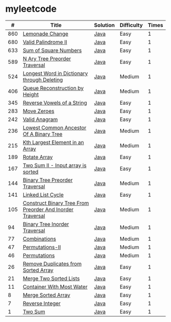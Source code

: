 # myleetcode

| #    | Title                                                        | Solution                                                     | Difficulty | Times |
| ---- | ------------------------------------------------------------ | ------------------------------------------------------------ | ---------- | ----- |
| 860  | [Lemonade Change](https://leetcode-cn.com/problems/lemonade-change/) | [Java](src/main/java/cn/rainshell/myleetcode/lemonadeChange/LemonadeChange.java) | Easy       | 1     |
| 680  | [Valid Palindrome II](https://leetcode.com/problems/valid-palindrome-ii/description/) | [Java](src/main/java/cn/rainshell/myleetcode/validPalindromeII/ValidPalindromeII.java) | Easy       | 1     |
| 633  | [Sum of Square Numbers](https://leetcode.com/problems/sum-of-square-numbers/description/) | [Java](src/main/java/cn/rainshell/myleetcode/sumOfSquareNumbers/SumOfSquareNumbers.java) | Easy       | 1     |
| 589  | [N Ary Tree Preorder Traversal](https://leetcode-cn.com/problems/n-ary-tree-preorder-traversal/) | [Java](src/main/java/cn/rainshell/myleetcode/nAryTreePreorderTraversal/NAryTreePreorderTraversal.java) | Easy       | 1     |
| 524  | [Longest Word in Dictionary through Deleting](https://leetcode.com/problems/longest-word-in-dictionary-through-deleting/) | [Java](src/main/java/cn/rainshell/myleetcode/longestWordInDictionaryThroughDeleting/LongestWordInDictionaryThroughDeleting.java) | Medium     | 1     |
| 406  | [Queue Reconstruction by Height](https://leetcode.com/problems/queue-reconstruction-by-height/) | [Java](src/main/java/cn/rainshell/myleetcode/queueReconstructionByHeight/QueueReconstructionByHeight.java) | Medium     | 1     |
| 345  | [Reverse Vowels of a String](https://leetcode.com/problems/reverse-vowels-of-a-string/description/) | [Java](src/main/java/cn/rainshell/myleetcode/reverseVowelsOfAString/ReverseVowelsOfAString.java) | Easy       | 1     |
| 283  | [Move Zeroes](https://leetcode-cn.com/problems/move-zeroes/submissions/) | [Java](src/main/java/cn/rainshell/myleetcode/moveZeroes/MoveZeroes.java) | Easy       | 1     |
| 242  | [Valid Anagram](https://leetcode-cn.com/problems/valid-anagram/submissions/) | [Java](src/main/java/cn/rainshell/myleetcode/validAnagram/ValidAnagram.java) | Easy       | 1     |
| 236  | [Lowest Common Ancestor Of A Binary Tree](https://leetcode-cn.com/problems/lowest-common-ancestor-of-a-binary-tree/) | [Java](src/main/java/cn/rainshell/myleetcode/lowestCommonAncestorOfABinaryTree/LowestCommonAncestorOfABinaryTree.java) | Medium       | 1     |
| 215  | [Kth Largest Element in an Array](https://leetcode.com/problems/kth-largest-element-in-an-array/) | [Java](src/main/java/cn/rainshell/myleetcode/kthLargestElementInAnArray/KthLargestElementInAnArray.java) | Medium       | 1     |
| 189  | [Rotate Array](https://leetcode-cn.com/problems/rotate-array/) | [Java](src/main/java/cn/rainshell/myleetcode/rotateArray/RotateArray.java) | Easy       | 1     |
| 167  | [Two Sum II - Input array is sorted](https://leetcode.com/problems/two-sum-ii-input-array-is-sorted/description/) | [Java](src/main/java/cn/rainshell/myleetcode/twoSumIIInputArrayIsSorted/TwoSumIIInputArrayIsSorted.java) | Easy       | 1     |
| 144  | [Binary Tree Preorder Traversal](https://leetcode-cn.com/problems/binary-tree-preorder-traversal/) | [Java](src/main/java/cn/rainshell/myleetcode/binaryTreePreorderTraversal/BinaryTreePreorderTraversal.java) | Medium       | 1     |
| 141  | [Linked List Cycle](https://leetcode-cn.com/problems/linked-list-cycle/) | [Java](src/main/java/cn/rainshell/myleetcode/linkedListCycle/LinkedListCycle.java) | Easy       | 1     |
| 105  | [Construct Binary Tree From Preorder And Inorder Traversal](https://leetcode-cn.com/problems/construct-binary-tree-from-preorder-and-inorder-traversal/) | [Java](src/main/java/cn/rainshell/myleetcode/constructBinaryTreeFromPreorderAndInorderTraversal/ConstructBinaryTreeFromPreorderAndInorderTraversal.java) | Medium       | 1     |
| 94   | [Binary Tree Inorder Traversal](https://leetcode-cn.com/problems/binary-tree-inorder-traversal/) | [Java](src/main/java/cn/rainshell/myleetcode/binaryTreeInorderTraversal/BinaryTreeInorderTraversal.java) | Medium       | 1     |
| 77   | [Combinations](https://leetcode-cn.com/problems/combinations/) | [Java](src/main/java/cn/rainshell/myleetcode/combinations/Combinations.java) | Medium       | 1     |
| 47   | [Permutations-II](https://leetcode-cn.com/problems/permutations-ii/) | [Java](src/main/java/cn/rainshell/myleetcode/permutationsII/PermutationsII.java) | Medium       | 1     |
| 46   | [Permutations](https://leetcode-cn.com/problems/permutations/) | [Java](src/main/java/cn/rainshell/myleetcode/permutations/Permutations.java) | Medium       | 1     |
| 26   | [Remove Duplicates from Sorted Array](https://leetcode-cn.com/problems/merge-two-sorted-lists/) | [Java](src/main/java/cn/rainshell/myleetcode/removeDuplicatesFromSortedArray/RemoveDuplicatesFromSortedArray.java) | Easy       | 1     |
| 21   | [Merge Two Sorted Lists](https://leetcode.com/problems/container-with-most-water/) | [Java](src/main/java/cn/rainshell/myleetcode/mergeTwoSortedLists/MergeTwoSortedLists.java) | Easy       | 1     |
| 11   | [Container With Most Water](https://leetcode.com/problems/container-with-most-water/) | [Java](src/main/java/cn/rainshell/myleetcode/containerWithMostWater/ContainerWithMostWater.java) | Easy       | 1     |
| 8    | [Merge Sorted Array](https://leetcode.com/problems/merge-sorted-array/description/) | [Java](src/main/java/cn/rainshell/myleetcode/mergeSortedArray/MergeSortedArray.java) | Easy       | 1     |
| 7    | [Reverse Integer](https://leetcode-cn.com/problems/reverse-integer/) | [Java](src/main/java/cn/rainshell/myleetcode/reverseInteger/ReverseInteger.java) | Easy       | 1     |
| 1    | [Two Sum](https://leetcode-cn.com/problems/two-sum/) | [Java](src/main/java/cn/rainshell/myleetcode/twoSum/TwoSum.java) | Easy       | 1     |

